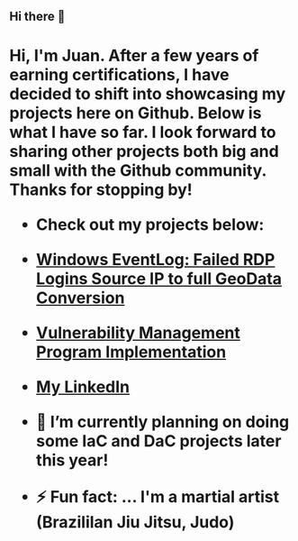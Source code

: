 ## Hi there 👋

<h1>Hi, I'm Juan. After a few years of earning certifications, I have decided to shift into showcasing my projects here on Github. Below is what I 
have so far. I look forward to sharing other projects both big and small with the Github community. Thanks for stopping by!

  - Check out my  projects below:
 
  - [Windows EventLog: Failed RDP Logins Source IP to full GeoData Conversion](https://github.com/juansasoc/Azure-Project/blob/main/README.md)
  


  - [Vulnerability Management Program Implementation](https://github.com/juansasoc/Vulnerability-Management/blob/main/README.md)




    
 - [My LinkedIn](https://www.linkedin.com/in/juan-rivera-2b434b7b/)




- 🔭 I’m currently planning on doing some IaC and DaC projects later this year!
 

- ⚡ Fun fact: ... I'm a martial artist (Brazililan Jiu Jitsu, Judo)
   
